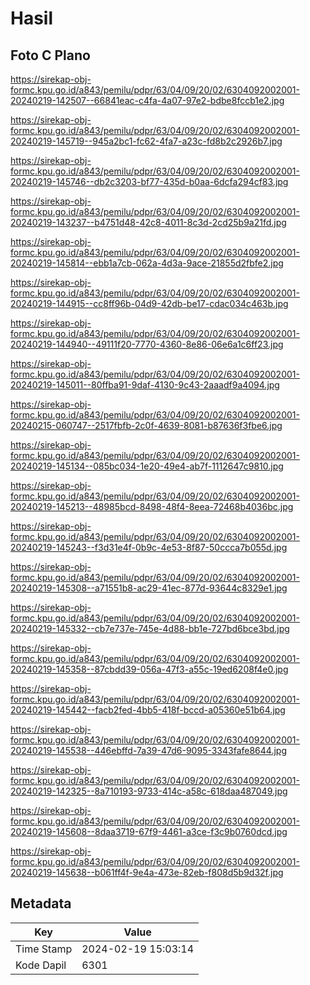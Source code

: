 # Hasil

## Foto C Plano

https://sirekap-obj-formc.kpu.go.id/a843/pemilu/pdpr/63/04/09/20/02/6304092002001-20240219-142507--66841eac-c4fa-4a07-97e2-bdbe8fccb1e2.jpg

https://sirekap-obj-formc.kpu.go.id/a843/pemilu/pdpr/63/04/09/20/02/6304092002001-20240219-145719--945a2bc1-fc62-4fa7-a23c-fd8b2c2926b7.jpg

https://sirekap-obj-formc.kpu.go.id/a843/pemilu/pdpr/63/04/09/20/02/6304092002001-20240219-145746--db2c3203-bf77-435d-b0aa-6dcfa294cf83.jpg

https://sirekap-obj-formc.kpu.go.id/a843/pemilu/pdpr/63/04/09/20/02/6304092002001-20240219-143237--b4751d48-42c8-4011-8c3d-2cd25b9a21fd.jpg

https://sirekap-obj-formc.kpu.go.id/a843/pemilu/pdpr/63/04/09/20/02/6304092002001-20240219-145814--ebb1a7cb-062a-4d3a-9ace-21855d2fbfe2.jpg

https://sirekap-obj-formc.kpu.go.id/a843/pemilu/pdpr/63/04/09/20/02/6304092002001-20240219-144915--cc8ff96b-04d9-42db-be17-cdac034c463b.jpg

https://sirekap-obj-formc.kpu.go.id/a843/pemilu/pdpr/63/04/09/20/02/6304092002001-20240219-144940--49111f20-7770-4360-8e86-06e6a1c6ff23.jpg

https://sirekap-obj-formc.kpu.go.id/a843/pemilu/pdpr/63/04/09/20/02/6304092002001-20240219-145011--80ffba91-9daf-4130-9c43-2aaadf9a4094.jpg

https://sirekap-obj-formc.kpu.go.id/a843/pemilu/pdpr/63/04/09/20/02/6304092002001-20240215-060747--2517fbfb-2c0f-4639-8081-b87636f3fbe6.jpg

https://sirekap-obj-formc.kpu.go.id/a843/pemilu/pdpr/63/04/09/20/02/6304092002001-20240219-145134--085bc034-1e20-49e4-ab7f-1112647c9810.jpg

https://sirekap-obj-formc.kpu.go.id/a843/pemilu/pdpr/63/04/09/20/02/6304092002001-20240219-145213--48985bcd-8498-48f4-8eea-72468b4036bc.jpg

https://sirekap-obj-formc.kpu.go.id/a843/pemilu/pdpr/63/04/09/20/02/6304092002001-20240219-145243--f3d31e4f-0b9c-4e53-8f87-50ccca7b055d.jpg

https://sirekap-obj-formc.kpu.go.id/a843/pemilu/pdpr/63/04/09/20/02/6304092002001-20240219-145308--a71551b8-ac29-41ec-877d-93644c8329e1.jpg

https://sirekap-obj-formc.kpu.go.id/a843/pemilu/pdpr/63/04/09/20/02/6304092002001-20240219-145332--cb7e737e-745e-4d88-bb1e-727bd6bce3bd.jpg

https://sirekap-obj-formc.kpu.go.id/a843/pemilu/pdpr/63/04/09/20/02/6304092002001-20240219-145358--87cbdd39-056a-47f3-a55c-19ed6208f4e0.jpg

https://sirekap-obj-formc.kpu.go.id/a843/pemilu/pdpr/63/04/09/20/02/6304092002001-20240219-145442--facb2fed-4bb5-418f-bccd-a05360e51b64.jpg

https://sirekap-obj-formc.kpu.go.id/a843/pemilu/pdpr/63/04/09/20/02/6304092002001-20240219-145538--446ebffd-7a39-47d6-9095-3343fafe8644.jpg

https://sirekap-obj-formc.kpu.go.id/a843/pemilu/pdpr/63/04/09/20/02/6304092002001-20240219-142325--8a710193-9733-414c-a58c-618daa487049.jpg

https://sirekap-obj-formc.kpu.go.id/a843/pemilu/pdpr/63/04/09/20/02/6304092002001-20240219-145608--8daa3719-67f9-4461-a3ce-f3c9b0760dcd.jpg

https://sirekap-obj-formc.kpu.go.id/a843/pemilu/pdpr/63/04/09/20/02/6304092002001-20240219-145638--b061ff4f-9e4a-473e-82eb-f808d5b9d32f.jpg


## Metadata

| Key        | Value               |
| ---------- | ------------------- |
| Time Stamp | 2024-02-19 15:03:14 |
| Kode Dapil | 6301                |



